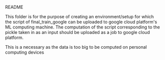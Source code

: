 README 

This folder is for the purpose of creating an environment/setup for which the script of final_train_google can be uploaded to google cloud platform's ML computing machine.
The computation of the script corresponding to the pickle taken in as an input should be uploaded as a job to google cloud platform. 

This is a necessary as the data is too big to be computed on personal computing devices
